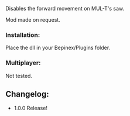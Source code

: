 ﻿Disables the forward movement on MUL-T's saw.

Mod made on request. 

### Installation: 
Place the dll in your Bepinex/Plugins folder.


### Multiplayer:
Not tested.

## Changelog:
- 1.0.0 Release!